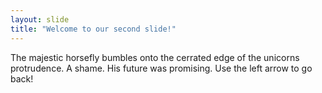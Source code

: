 ```yaml
---
layout: slide
title: "Welcome to our second slide!"
---
```

The majestic horsefly bumbles onto the cerrated edge of the unicorns protrudence. A shame. His future was promising.
Use the left arrow to go back!
